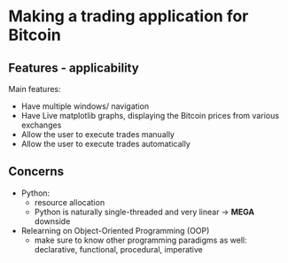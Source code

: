 # Making a trading application for Bitcoin

## Features - applicability
Main features:
- Have multiple windows/ navigation
- Have Live matplotlib graphs, displaying the Bitcoin prices from various exchanges
- Allow the user to execute trades manually
- Allow the user to execute trades automatically

## Concerns
- Python:
    - resource allocation
    - Python is naturally single-threaded and very linear -> **MEGA** downside
- Relearning on Object-Oriented Programming (OOP) 
    - make sure to know other programming paradigms as well: declarative, functional, procedural, imperative
    